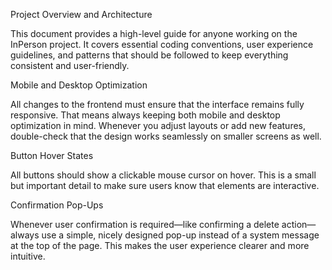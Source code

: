 Project Overview and Architecture

This document provides a high-level guide for anyone working on the InPerson project. It covers essential coding conventions, user experience guidelines, and patterns that should be followed to keep everything consistent and user-friendly.

Mobile and Desktop Optimization

All changes to the frontend must ensure that the interface remains fully responsive. That means always keeping both mobile and desktop optimization in mind. Whenever you adjust layouts or add new features, double-check that the design works seamlessly on smaller screens as well.

Button Hover States

All buttons should show a clickable mouse cursor on hover. This is a small but important detail to make sure users know that elements are interactive.

Confirmation Pop-Ups

Whenever user confirmation is required—like confirming a delete action—always use a simple, nicely designed pop-up instead of a system message at the top of the page. This makes the user experience clearer and more intuitive.